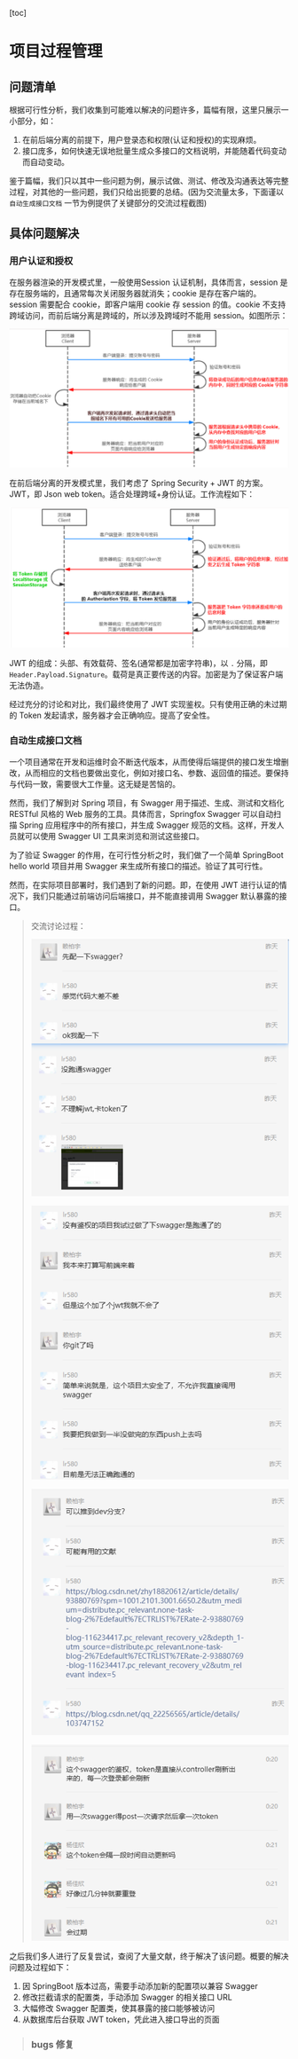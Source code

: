 [toc]



# 项目过程管理

## 问题清单

根据可行性分析，我们收集到可能难以解决的问题许多，篇幅有限，这里只展示一小部分，如：

1. 在前后端分离的前提下，用户登录态和权限(认证和授权)的实现麻烦。
2. 接口庞多，如何快速无误地批量生成众多接口的文档说明，并能随着代码变动而自动变动。

鉴于篇幅，我们只以其中一些问题为例，展示试做、测试、修改及沟通表达等完整过程，对其他的一些问题，我们只给出扼要的总结。(因为交流量太多，下面谨以 `自动生成接口文档` 一节为例提供了关键部分的交流过程截图)



## 具体问题解决

### 用户认证和授权

在服务器渲染的开发模式里，一般使用Session 认证机制，具体而言，session 是存在服务端的，且通常每次关闭服务器就消失；cookie 是存在客户端的。session 需要配合 cookie，即客户端用 cookie 存 session 的值。cookie 不支持跨域访问，而前后端分离是跨域的，所以涉及跨域时不能用 session。如图所示：

![image-20230108222008164](img/image-20230108222008164.png)

在前后端分离的开发模式里，我们考虑了 Spring Security + JWT 的方案。JWT，即 Json web token。适合处理跨域+身份认证。工作流程如下：

![image-20230108223216663](img/image-20230108223216663.png)

 JWT 的组成：头部、有效载荷、签名(通常都是加密字符串)，以 `.` 分隔，即 `Header.Payload.Signature`。载荷是真正要传送的内容。加密是为了保证客户端无法伪造。

经过充分的讨论和对比，我们最终使用了 JWT 实现鉴权。只有使用正确的未过期的 Token 发起请求，服务器才会正确响应。提高了安全性。



### 自动生成接口文档

一个项目通常在开发和运维时会不断迭代版本，从而使得后端提供的接口发生增删改，从而相应的文档也要做出变化，例如对接口名、参数、返回值的描述。要保持与代码一致，需要很大工作量。这无疑是苦恼的。

然而，我们了解到对 Spring 项目，有 Swagger 用于描述、生成、测试和文档化 RESTful 风格的 Web 服务的工具。具体而言，Springfox Swagger 可以自动扫描 Spring 应用程序中的所有接口，并生成 Swagger 规范的文档。这样，开发人员就可以使用 Swagger UI 工具来浏览和测试这些接口。

为了验证 Swagger 的作用，在可行性分析之时，我们做了一个简单 SpringBoot hello world 项目并用 Swagger 来生成所有接口的描述。验证了其可行性。

然而，在实际项目部署时，我们遇到了新的问题。即，在使用 JWT 进行认证的情况下，我们只能通过前端访问后端接口，并不能直接调用 Swagger 默认暴露的接口。

> 交流讨论过程：
>
> ![image-20230108224745092](img/image-20230108224745092.png)
>
> ![image-20230108224814064](img/image-20230108224814064.png)
>
> ![image-20230108224827915](img/image-20230108224827915.png)
>
> ![image-20230108224906548](img/image-20230108224906548.png)

之后我们多人进行了反复尝试，查阅了大量文献，终于解决了该问题。概要的解决问题及过程如下：

1. 因 SpringBoot 版本过高，需要手动添加新的配置项以兼容 Swagger
2. 修改拦截请求的配置类，手动添加 Swagger 的相关接口 URL
3. 大幅修改 Swagger 配置类，使其暴露的接口能够被访问
4. 从数据库后台获取 JWT token，凭此进入接口导出的页面





> ### bugs 修复
>

<!--因为遇到的 bugs 很多，大部分都能独立解决。这里只给出一小部分无法独立解决，通过交流讨论后得到解决的一小部分典型的 bugs 的发现、解决的过程。-->

